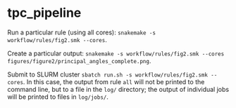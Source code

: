 # tpc_pipeline

Run a particular rule (using all cores): `snakemake -s workflow/rules/fig2.smk --cores`. 

Create a particular output: `snakemake -s workflow/rules/fig2.smk --cores figures/figure2/principal_angles_complete.png`.

Submit to SLURM cluster `sbatch run.sh -s workflow/rules/fig2.smk --cores`. In this case, the output from rule `all` will not be printed to the command line, but to a file in the `log/` directory; the output of individual jobs will be printed to files in `log/jobs/`.  
